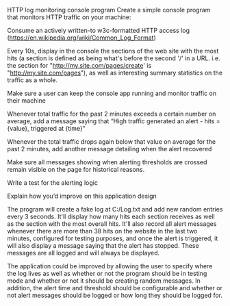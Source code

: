 HTTP log monitoring console program
Create a simple console program that monitors HTTP traffic on your machine:

Consume an actively written-to w3c-formatted HTTP access log (https://en.wikipedia.org/wiki/Common_Log_Format)

Every 10s, display in the console the sections of the web site with the most hits (a section is defined as being what's before the second '/' in a URL. i.e. the section for "http://my.site.com/pages/create' is "http://my.site.com/pages"), as well as interesting summary statistics on the traffic as a whole.

Make sure a user can keep the console app running and monitor traffic on their machine

Whenever total traffic for the past 2 minutes exceeds a certain number on average, add a message saying that “High traffic generated an alert - hits = {value}, triggered at {time}”

Whenever the total traffic drops again below that value on average for the past 2 minutes, add another message detailing when the alert recovered

Make sure all messages showing when alerting thresholds are crossed remain visible on the page for historical reasons.

Write a test for the alerting logic

Explain how you’d improve on this application design

The program will create a fake log at C:/Log.txt and add new random entries every 3 seconds. It'll display how many hits each section receives as well as the section with the most overall hits. It'll also record all alert messages whenever there are more than 38 hits on the website in the last two minutes, configured for testing purposes, and once the alert is triggered, it will also display a message saying that the alert has stopped. These messages are all logged and will always be displayed.

The application could be improved by allowing the user to specify where the log lives as well as whether or not the program should be in testing mode and whether or not it should be creating random messages. In addition, the alert time and threshold should be configurable and whether or not alert messages should be logged or how long they should be logged for.
